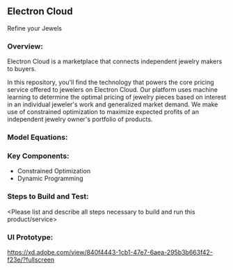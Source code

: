 
## Electron Cloud
Refine your Jewels


### Overview: 
<Please describe this product or service including any machine learning models used>
Electron Cloud is a marketplace that connects independent jewelry makers to buyers.
  
In this repository, you'll find the technology that powers the core pricing service offered to jewelers on Electron Cloud. Our platform uses machine learning to determine the optimal pricing of jewelry pieces based on interest in an individual jeweler's work and generalized market demand. We make use of constrained optimization to maximize expected profits of an independent jewelry owner's portfolio of products.

### Model Equations:

### Key Components:
- Constrained Optimization
- Dynamic Programming

### Steps to Build and Test: 
<Please list and describe all steps necessary to build and run this product/service>

### UI Prototype:
https://xd.adobe.com/view/840f4443-1cb1-47e7-6aea-295b3b663f42-f23e/?fullscreen
